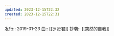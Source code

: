 ```yaml
---
updated: 2023-12-15T22:32
created: 2023-12-15T22:31
---
```

发行:: 2019-01-23
曲:: [[罗贤君]]
抄袭:: [[突然的自我]]